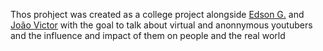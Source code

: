 Thos prohject was created as a college project alongside [Edson G.]() and [João Victor]() with the goal to talk about virtual and anonnymous youtubers and the influence and impact of them on people and the real world
